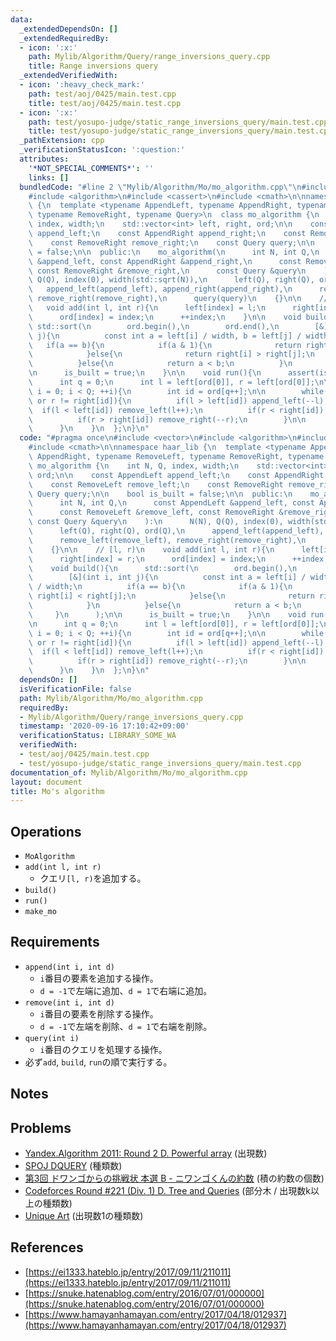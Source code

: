 ```yaml
---
data:
  _extendedDependsOn: []
  _extendedRequiredBy:
  - icon: ':x:'
    path: Mylib/Algorithm/Query/range_inversions_query.cpp
    title: Range inversions query
  _extendedVerifiedWith:
  - icon: ':heavy_check_mark:'
    path: test/aoj/0425/main.test.cpp
    title: test/aoj/0425/main.test.cpp
  - icon: ':x:'
    path: test/yosupo-judge/static_range_inversions_query/main.test.cpp
    title: test/yosupo-judge/static_range_inversions_query/main.test.cpp
  _pathExtension: cpp
  _verificationStatusIcon: ':question:'
  attributes:
    '*NOT_SPECIAL_COMMENTS*': ''
    links: []
  bundledCode: "#line 2 \"Mylib/Algorithm/Mo/mo_algorithm.cpp\"\n#include <vector>\n\
    #include <algorithm>\n#include <cassert>\n#include <cmath>\n\nnamespace haar_lib\
    \ {\n  template <typename AppendLeft, typename AppendRight, typename RemoveLeft,\
    \ typename RemoveRight, typename Query>\n  class mo_algorithm {\n    int N, Q,\
    \ index, width;\n    std::vector<int> left, right, ord;\n\n    const AppendLeft\
    \ append_left;\n    const AppendRight append_right;\n    const RemoveLeft remove_left;\n\
    \    const RemoveRight remove_right;\n    const Query query;\n\n    bool is_built\
    \ = false;\n\n  public:\n    mo_algorithm(\n      int N, int Q,\n      const AppendLeft\
    \ &append_left, const AppendRight &append_right,\n      const RemoveLeft &remove_left,\
    \ const RemoveRight &remove_right,\n      const Query &query\n    ):\n      N(N),\
    \ Q(Q), index(0), width(std::sqrt(N)),\n      left(Q), right(Q), ord(Q),\n   \
    \   append_left(append_left), append_right(append_right),\n      remove_left(remove_left),\
    \ remove_right(remove_right),\n      query(query)\n    {}\n\n    // [l, r)\n \
    \   void add(int l, int r){\n      left[index] = l;\n      right[index] = r;\n\
    \      ord[index] = index;\n      ++index;\n    }\n\n    void build(){\n     \
    \ std::sort(\n        ord.begin(),\n        ord.end(),\n        [&](int i, int\
    \ j){\n          const int a = left[i] / width, b = left[j] / width;\n       \
    \   if(a == b){\n            if(a & 1){\n              return right[i] < right[j];\n\
    \            }else{\n              return right[i] > right[j];\n            }\n\
    \          }else{\n            return a < b;\n          }\n        }\n      );\n\
    \n      is_built = true;\n    }\n\n    void run(){\n      assert(is_built);\n\n\
    \      int q = 0;\n      int l = left[ord[0]], r = left[ord[0]];\n\n      for(int\
    \ i = 0; i < Q; ++i){\n        int id = ord[q++];\n\n        while(l != left[id]\
    \ or r != right[id]){\n          if(l > left[id]) append_left(--l);\n        \
    \  if(l < left[id]) remove_left(l++);\n          if(r < right[id]) append_right(r++);\n\
    \          if(r > right[id]) remove_right(--r);\n        }\n\n        query(id);\n\
    \      }\n    }\n  };\n}\n"
  code: "#pragma once\n#include <vector>\n#include <algorithm>\n#include <cassert>\n\
    #include <cmath>\n\nnamespace haar_lib {\n  template <typename AppendLeft, typename\
    \ AppendRight, typename RemoveLeft, typename RemoveRight, typename Query>\n  class\
    \ mo_algorithm {\n    int N, Q, index, width;\n    std::vector<int> left, right,\
    \ ord;\n\n    const AppendLeft append_left;\n    const AppendRight append_right;\n\
    \    const RemoveLeft remove_left;\n    const RemoveRight remove_right;\n    const\
    \ Query query;\n\n    bool is_built = false;\n\n  public:\n    mo_algorithm(\n\
    \      int N, int Q,\n      const AppendLeft &append_left, const AppendRight &append_right,\n\
    \      const RemoveLeft &remove_left, const RemoveRight &remove_right,\n     \
    \ const Query &query\n    ):\n      N(N), Q(Q), index(0), width(std::sqrt(N)),\n\
    \      left(Q), right(Q), ord(Q),\n      append_left(append_left), append_right(append_right),\n\
    \      remove_left(remove_left), remove_right(remove_right),\n      query(query)\n\
    \    {}\n\n    // [l, r)\n    void add(int l, int r){\n      left[index] = l;\n\
    \      right[index] = r;\n      ord[index] = index;\n      ++index;\n    }\n\n\
    \    void build(){\n      std::sort(\n        ord.begin(),\n        ord.end(),\n\
    \        [&](int i, int j){\n          const int a = left[i] / width, b = left[j]\
    \ / width;\n          if(a == b){\n            if(a & 1){\n              return\
    \ right[i] < right[j];\n            }else{\n              return right[i] > right[j];\n\
    \            }\n          }else{\n            return a < b;\n          }\n   \
    \     }\n      );\n\n      is_built = true;\n    }\n\n    void run(){\n      assert(is_built);\n\
    \n      int q = 0;\n      int l = left[ord[0]], r = left[ord[0]];\n\n      for(int\
    \ i = 0; i < Q; ++i){\n        int id = ord[q++];\n\n        while(l != left[id]\
    \ or r != right[id]){\n          if(l > left[id]) append_left(--l);\n        \
    \  if(l < left[id]) remove_left(l++);\n          if(r < right[id]) append_right(r++);\n\
    \          if(r > right[id]) remove_right(--r);\n        }\n\n        query(id);\n\
    \      }\n    }\n  };\n}\n"
  dependsOn: []
  isVerificationFile: false
  path: Mylib/Algorithm/Mo/mo_algorithm.cpp
  requiredBy:
  - Mylib/Algorithm/Query/range_inversions_query.cpp
  timestamp: '2020-09-16 17:10:42+09:00'
  verificationStatus: LIBRARY_SOME_WA
  verifiedWith:
  - test/aoj/0425/main.test.cpp
  - test/yosupo-judge/static_range_inversions_query/main.test.cpp
documentation_of: Mylib/Algorithm/Mo/mo_algorithm.cpp
layout: document
title: Mo's algorithm
---
```


## Operations

- `MoAlgorithm`
- `add(int l, int r)`
	- クエリ`[l, r)`を追加する。
- `build()`
- `run()`
- `make_mo`

## Requirements

- `append(int i, int d)`
	- `i`番目の要素を追加する操作。
    - `d = -1`で左端に追加、`d = 1`で右端に追加。
- `remove(int i, int d)`
	- `i`番目の要素を削除する操作。
    - `d = -1`で左端を削除、`d = 1`で右端を削除。
- `query(int i)`
	- `i`番目のクエリを処理する操作。
- 必ず`add`, `build`, `run`の順で実行する。

## Notes

## Problems

- [Yandex.Algorithm 2011: Round 2 D. Powerful array](https://codeforces.com/contest/86/problem/D) (出現数)
- [SPOJ DQUERY](https://www.spoj.com/problems/DQUERY/) (種類数)
- [第3回 ドワンゴからの挑戦状 本選 B - ニワンゴくんの約数](https://atcoder.jp/contests/dwacon2017-honsen/tasks/dwango2017final_b) (積の約数の個数)
- [Codeforces Round #221 (Div. 1) D. Tree and Queries](https://codeforces.com/contest/375/problem/D) (部分木 / 出現数k以上の種類数)
- [Unique Art](https://www.hackerrank.com/contests/university-codesprint-4/challenges/unique-art/problem) (出現数1の種類数)

## References

- [https://ei1333.hateblo.jp/entry/2017/09/11/211011](https://ei1333.hateblo.jp/entry/2017/09/11/211011)
- [https://snuke.hatenablog.com/entry/2016/07/01/000000](https://snuke.hatenablog.com/entry/2016/07/01/000000)
- [https://www.hamayanhamayan.com/entry/2017/04/18/012937](https://www.hamayanhamayan.com/entry/2017/04/18/012937)
